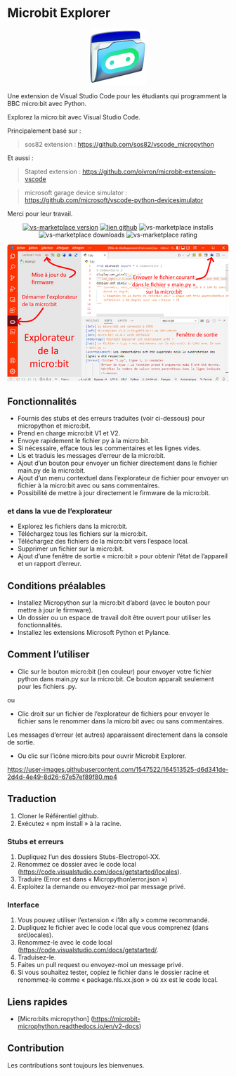 # Microbit Explorer
<p align="center">
<img src="image/microbit-explorer.png" alt="Explorer file on Micro:bit!">
</p>
Une extension de Visual Studio Code pour les étudiants qui programment la BBC micro:bit avec Python. 

 Explorez la micro:bit avec Visual Studio Code. 

 Principalement basé sur :
> sos82 extension : https://github.com/sos82/vscode_micropython

Et aussi :
> Stapted extension : https://github.com/oivron/microbit-extension-vscode

> microsoft garage device simulator : https://github.com/microsoft/vscode-python-devicesimulator

Merci pour leur travail.
<p align="center">
<a href="https://marketplace.visualstudio.com/items?itemName=electropol-fr.microbit-explorer"><img src="https://badgen.net/vs-marketplace/v/electropol-fr.microbit-explorer?icon=visualstudio" alt="vs-marketplace version"></a>
<a href="https://github.com/FrankSAURET/microbit-explorer"><img src="https://img.shields.io/github/last-commit/FrankSAURET/microbit-explorer?logo=GitHub&style=plastic" alt="lien github"></a>
<img src="https://badgen.net/vs-marketplace/i/electropol-fr.microbit-explorer" alt="vs-marketplace installs">
<img src="https://badgen.net/vs-marketplace/d/electropol-fr.microbit-explorer?color=cyan" alt="vs-marketplace downloads">
<img src="https://badgen.net/vs-marketplace/rating/electropol-fr.microbit-explorer" alt="vs-marketplace rating">
</p>

![Explorer file on Micro:bit!](image/first_view-fr.png "Explorer file on Micro:bit")


## Fonctionnalités
* Fournis des stubs et des erreurs traduites (voir ci-dessous) pour micropython et micro:bit.
* Prend en charge micro:bit V1 et V2.
* Envoye rapidement le fichier py à la micro:bit.
* Si nécessaire, efface tous les commentaires et les lignes vides.
* Lis et traduis les messages d’erreur de la micro:bit.
* Ajout d’un bouton pour envoyer un fichier directement dans le fichier main.py de la micro:bit.
* Ajout d’un menu contextuel dans l’explorateur de fichier pour envoyer un fichier à la micro:bit avec ou sans commentaires.
* Possibilité de mettre à jour directement le firmware de la micro:bit.
### et dans la vue de l’explorateur
* Explorez les fichiers dans la micro:bit.
* Téléchargez tous les fichiers sur la micro:bit.
* Téléchargez des fichiers de la micro:bit vers l’espace local.
* Supprimer un fichier sur la micro:bit.
* Ajout d’une fenêtre de sortie « micro:bit » pour obtenir l’état de l’appareil et un rapport d’erreur.

## Conditions préalables
* Installez Micropython sur la micro:bit d’abord (avec le bouton pour mettre à jour le firmware).
* Un dossier ou un espace de travail doit être ouvert pour utiliser les fonctionnalités.
* Installez les extensions Microsoft Python et Pylance.

## Comment l’utiliser

* Clic sur le bouton micro:bit ()en couleur) pour envoyer votre fichier python dans main.py sur la micro:bit. Ce bouton apparaît seulement pour les fichiers .py.

ou
* Clic droit sur un fichier de l’explorateur de fichiers pour envoyer le fichier sans le renommer dans la micro:bit avec ou sans commentaires.

Les messages d’erreur (et autres) apparaissent directement dans la console de sortie.

* Ou clic sur l’icône micro:bits pour ouvrir Microbit Explorer.

https://user-images.githubusercontent.com/1547522/164513525-d6d341de-2d4d-4e49-8d26-67e57ef89f80.mp4

## Traduction 
1. Cloner le Référentiel github. 
 1. Exécutez « npm install » à la racine. 
 ### Stubs et erreurs 

 1. Dupliquez l’un des dossiers Stubs-Electropol-XX. 
 1. Renommez ce dossier avec le code local (https://code.visualstudio.com/docs/getstarted/locales). 
 1. Traduire (Error est dans « Micropython\error.json ») 
 1. Exploitez la demande ou envoyez-moi par message privé. 
 ### Interface  
 1. Vous pouvez utiliser l’extension « i18n ally » comme recommandé. 
 1. Dupliquez le fichier avec le code local que vous comprenez (dans src\locales). 
 1. Renommez-le avec le code local (https://code.visualstudio.com/docs/getstarted/. 
 1. Traduisez-le. 
 1. Faites un pull request ou envoyez-moi un message privé. 
 1. Si vous souhaitez tester, copiez le fichier dans le dossier racine et renommez-le comme « package.nls.xx.json » où xx est le code local. 
 ## Liens rapides 

 * [Micro:bits micropython] (https://microbit-microphython.readthedocs.io/en/v2-docs) 

 ## Contribution 
 Les contributions sont toujours les bienvenues.
